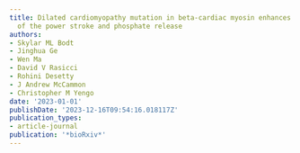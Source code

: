 ```yaml
---
title: Dilated cardiomyopathy mutation in beta-cardiac myosin enhances actin activation
  of the power stroke and phosphate release
authors:
- Skylar ML Bodt
- Jinghua Ge
- Wen Ma
- David V Rasicci
- Rohini Desetty
- J Andrew McCammon
- Christopher M Yengo
date: '2023-01-01'
publishDate: '2023-12-16T09:54:16.018117Z'
publication_types:
- article-journal
publication: '*bioRxiv*'
---
```

